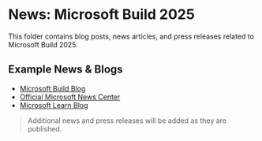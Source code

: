 # News: Microsoft Build 2025

This folder contains blog posts, news articles, and press releases related to Microsoft Build 2025.

## Example News & Blogs

- [Microsoft Build Blog](https://techcommunity.microsoft.com/t5/microsoft-build-blog/bg-p/MicrosoftBuildBlog)
- [Official Microsoft News Center](https://news.microsoft.com/build2025/)
- [Microsoft Learn Blog](https://techcommunity.microsoft.com/t5/microsoft-learn-blog/bg-p/MicrosoftLearnBlog)

> Additional news and press releases will be added as they are published.
